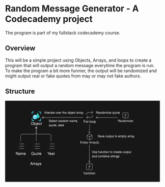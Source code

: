 # Random Message Generator - A Codecademy project

The program is part of my fullstack codecademy course.

## Overview

This will be a simple project using Objects, Arrays, and loops to create a program that will output a random message everytime the program is run.
To make the program a bit more funnier, the output will be randomized and might output real or fake quotes from may or may not fake authors.

## Structure

![Basic Diagram Overview](image.png)